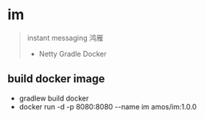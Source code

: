 # im
> instant messaging 鸿雁
> - Netty Gradle Docker

## build docker image

- gradlew build docker
- docker run -d -p 8080:8080 --name im amos/im:1.0.0